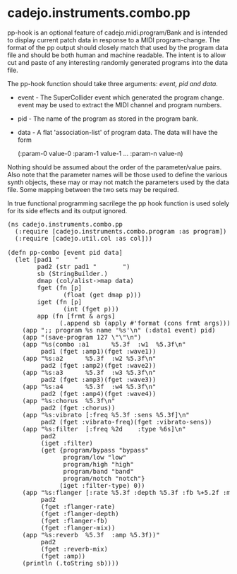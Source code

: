 cadejo.instruments.combo.pp  
===========================  

pp-hook is an optional feature of cadejo.midi.program/Bank and is intended to display
current patch data in response to a MIDI program-change. The format of the
pp output should closely match that used by the program data file and should
be both human and machine readable. The intent is to allow cut and
paste of any interesting randomly generated programs into the data file.    

The pp-hook function should take three arguments: *event, pid and data*.  

* event - The SuperCollider event which generated the program change. event
  may be used to extract the MIDI channel and program numbers.  

* pid - The name of the program as stored in the program bank.  

* data - A flat 'association-list' of program data. The data will have the
  form  

  (:param-0 value-0 :param-1 value-1 ... :param-n value-n)  

Nothing should be assumed about the order of the parameter/value
pairs. Also note that the parameter names will be those used to define the
various synth objects, these may or may not match the parameters used by the
data file. Some mapping between the two sets may be required.  

In true functional programming sacrilege the pp hook function is used solely
for its side effects and its output ignored.  

<pre>
(ns cadejo.instruments.combo.pp
  (:require [cadejo.instruments.combo.program :as program])
  (:require [cadejo.util.col :as col]))

(defn pp-combo [event pid data]
  (let [pad1 "    "
        pad2 (str pad1 "       ")
        sb (StringBuilder.)
        dmap (col/alist->map data)
        fget (fn [p]
               (float (get dmap p)))
        iget (fn [p] 
               (int (fget p)))
        app (fn [frmt & args]
              (.append sb (apply #'format (cons frmt args))))]
    (app ";; program %s name '%s'\n" (:data1 event) pid)
    (app "(save-program 127 \"<name>\"\n")
    (app "%s(combo :a1      %5.3f  :w1  %5.3f\n"
         pad1 (fget :amp1)(fget :wave1))
    (app "%s:a2      %5.3f  :w2 %5.3f\n"
         pad2 (fget :amp2)(fget :wave2))
    (app "%s:a3      %5.3f  :w3 %5.3f\n"
         pad2 (fget :amp3)(fget :wave3))
    (app "%s:a4      %5.3f  :w4 %5.3f\n"
         pad2 (fget :amp4)(fget :wave4))
    (app "%s:chorus  %5.3f\n" 
         pad2 (fget :chorus))
    (app "%s:vibrato [:freq %5.3f :sens %5.3f]\n"
         pad2 (fget :vibrato-freq)(fget :vibrato-sens))
    (app "%s:filter  [:freq %2d    :type %6s]\n"
         pad2
         (iget :filter)
         (get {program/bypass "bypass"
               program/low "low"
               program/high "high"
               program/band "band"
               program/notch "notch"}
              (iget :filter-type) 0))
    (app "%s:flanger [:rate %5.3f :depth %5.3f :fb %+5.2f :mix %5.3f]\n"
         pad2 
         (fget :flanger-rate)
         (fget :flanger-depth)
         (fget :flanger-fb)
         (fget :flanger-mix))
    (app "%s:reverb  %5.3f  :amp %5.3f))"
         pad2
         (fget :reverb-mix)
         (fget :amp))
    (println (.toString sb))))
</pre>
